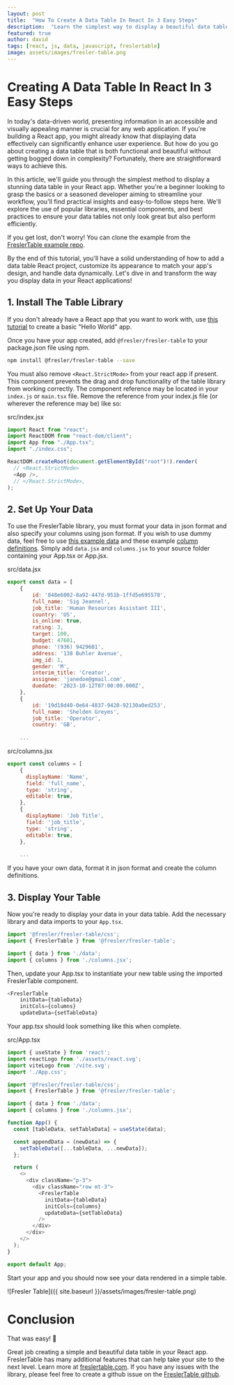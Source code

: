 ```yaml
---
layout: post
title:  "How To Create A Data Table In React In 3 Easy Steps"
description:  "Learn the simplest way to display a beautiful data table in your React App"
featured: true
author: david
tags: [react, js, data, javascript, freslertable]
image: assets/images/fresler-table.png
---
```


# Creating A Data Table In React In 3 Easy Steps

In today's data-driven world, presenting information in an accessible and visually appealing manner is crucial for any web application. If you're building a React app, you might already know that displaying data effectively can significantly enhance user experience. But how do you go about creating a data table that is both functional and beautiful without getting bogged down in complexity? Fortunately, there are straightforward ways to achieve this.

In this article, we'll guide you through the simplest method to display a stunning data table in your React app. Whether you're a beginner looking to grasp the basics or a seasoned developer aiming to streamline your workflow, you'll find practical insights and easy-to-follow steps here. We'll explore the use of popular libraries, essential components, and best practices to ensure your data tables not only look great but also perform efficiently.

If you get lost, don't worry! You can clone the example from the [FreslerTable example repo](https://github.com/gas6262/fresler-table-examples/tree/main/examples/simple-table).

By the end of this tutorial, you'll have a solid understanding of how to add a data table React project, customize its appearance to match your app's design, and handle data dynamically. Let's dive in and transform the way you display data in your React applications!

## 1. Install The Table Library

If you don't already have a React app that you want to work with, use [this tutorial](https://react.dev/learn/start-a-new-react-project) to create a basic "Hello World" app.

Once you have your app created, add `@fresler/fresler-table` to your package.json file using npm.

```bash
npm install @fresler/fresler-table --save
```

You must also remove `<React.StrictMode>` from your react app if present. This component prevents the drag and drop functionality of the table library from working correctly. The component reference may be located in your `index.js` or `main.tsx` file. Remove the reference from your index.js file (or wherever the reference may be) like so:

src/index.jsx
```js
import React from "react";
import ReactDOM from "react-dom/client";
import App from "./App.tsx";
import "./index.css";

ReactDOM.createRoot(document.getElementById("root")!).render(
  // <React.StrictMode>
  <App />,
  // </React.StrictMode>,
);
```

## 2. Set Up Your Data

To use the FreslerTable library, you must format your data in json format and also specify your columns using json format. If you wish to use dummy data, feel free to use [this example data](https://github.com/gas6262/fresler-table-examples/blob/main/examples/simple-table/src/data.jsx) and these example [column definitions](https://github.com/gas6262/fresler-table-examples/blob/main/examples/simple-table/src/columns.jsx). Simply add `data.jsx` and `columns.jsx` to your source folder containing your App.tsx or App.jsx.

src/data.jsx
```js
export const data = [
    {
        id: '848e6002-8a92-447d-951b-1ffd5e695578',
        full_name: 'Sig Jeannel',
        job_title: 'Human Resources Assistant III',
        country: 'US',
        is_online: true,
        rating: 3,
        target: 100,
        budget: 47601,
        phone: '(936) 9429601',
        address: '138 Buhler Avenue',
        img_id: 1,
        gender: 'M',
        interim_title: 'Creator',
        assignee: 'janedoe@gmail.com',
        duedate: '2023-10-12T07:00:00.000Z',
    },
    {
        id: '19d18d40-0e64-4837-9420-92130a0ed253',
        full_name: 'Shelden Greyes',
        job_title: 'Operator',
        country: 'GB',
    
    ...
```

src/columns.jsx
```js
export const columns = [
    {
      displayName: 'Name',
      field: 'full_name',
      type: 'string',
      editable: true,
    },
    {
      displayName: 'Job Title',
      field: 'job_title',
      type: 'string',
      editable: true,
    },
    
    ...
```

If you have your own data, format it in json format and create the column definitions.

## 3. Display Your Table

Now you're ready to display your data in your data table. Add the necessary library and data imports to your `App.tsx`.

```js
import '@fresler/fresler-table/css';
import { FreslerTable } from '@fresler/fresler-table';

import { data } from './data';
import { columns } from './columns.jsx';
```

Then, update your App.tsx to instantiate your new table using the imported FreslerTable component.

```js
<FreslerTable
    initData={tableData}
    initCols={columns}
    updateData={setTableData}
```

Your app.tsx should look something like this when complete.

src/App.tsx
```js
import { useState } from 'react';
import reactLogo from './assets/react.svg';
import viteLogo from '/vite.svg';
import './App.css';

import '@fresler/fresler-table/css';
import { FreslerTable } from '@fresler/fresler-table';

import { data } from './data';
import { columns } from './columns.jsx';

function App() {
  const [tableData, setTableData] = useState(data);

  const appendData = (newData) => {
    setTableData([...tableData, ...newData]);
  };

  return (
    <>
      <div className="p-3">
        <div className="row mt-3">
          <FreslerTable
            initData={tableData}
            initCols={columns}
            updateData={setTableData}
          />
        </div>
      </div>
    </>
  );
}

export default App;

```

Start your app and you should now see your data rendered in a simple table.

![Fresler Table]({{ site.baseurl }}/assets/images/fresler-table.png)

# Conclusion

That was easy! 🥳

Great job creating a simple and beautiful data table in your React app. FreslerTable has many additional features that can help take your site to the next level. Learn more at [freslertable.com](freslertable.com). If you have any issues with the library, please feel free to create a github issue on the [FreslerTable github](https://github.com/gas6262/fresler-table-examples/issues).